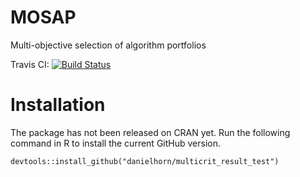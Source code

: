 # MOSAP


 Multi-objective selection of algorithm portfolios

Travis CI: [![Build Status](https://travis-ci.org/berndbischl/mlrMBO.png?branch=master)](https://travis-ci.org/berndbischl/mlrMBO)

# Installation

The package has not been released on CRAN yet. Run the following command in R to install the current GitHub version. 

```splus
devtools::install_github("danielhorn/multicrit_result_test")
```







